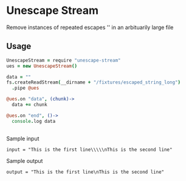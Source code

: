# Unescape Stream

Remove instances of repeated escapes '\' in an arbituarily large file

## Usage
```coffee
UnescapeStream = require "unescape-stream"
ues = new UnescapeStream()

data = ""
fs.createReadStream(__dirname + "/fixtures/escaped_string_long")
  .pipe @ues

@ues.on "data", (chunk)->
  data += chunk

@ues.on "end", ()->
  console.log data
  
```

Sample input
```console
input = "This is the first line\\\\\nThis is the second line"
```

Sample output
```console
output = "This is the first line\nThis is the second line"
```